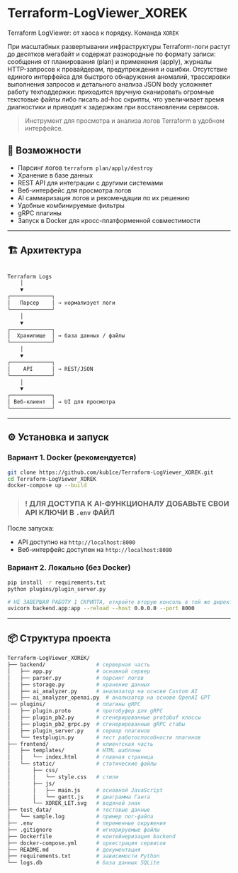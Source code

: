 # Terraform-LogViewer_XOREK

Terraform LogViewer: от хаоса к порядку. Команда `XOREK`

При масштабных развертывании инфраструктуры Terraform-логи растут до десятков мегабайт и содержат разнородные по формату записи: сообщения от планирования (plan) и применения (apply), журналы HTTP-запросов к провайдерам, предупреждения и ошибки. Отсутствие единого интерфейса для быстрого обнаружения аномалий, трассировки выполнения запросов и детального анализа JSON body усложняет работу техподдержки: приходится вручную сканировать огромные текстовые файлы либо писать ad-hoc скрипты, что увеличивает время диагностики и приводит к задержкам при восстановлении сервисов.

> Инструмент для просмотра и анализа логов Terraform в удобном интерфейсе.

## 🚀 Возможности

- Парсинг логов `terraform plan/apply/destroy`
- Хранение в базе данных
- REST API для интеграции с другими системами
- Веб-интерфейс для просмотра логов
- AI саммаризация логов и рекомендации по их решению
- Удобные комбинируемые фильтры
- gRPC плагины
- Запуск в Docker для кросс-платформенной совместимости

---

## 🏗 Архитектура

```bash

Terraform Logs
    │
    ▼
┌─────────────┐
│   Парсер    │ → нормализует логи
└─────────────┘
    │
    ▼
┌─────────────┐
│  Хранилище  │ → база данных / файлы
└─────────────┘
    │
    ▼
┌─────────────┐
│    API      │ → REST/JSON
└─────────────┘
    │
    ▼
┌─────────────┐
│ Веб-клиент  │ → UI для просмотра
└─────────────┘

```

---

## ⚙️ Установка и запуск

### Вариант 1. Docker (рекомендуется)

```bash
git clone https://github.com/kub1ce/Terraform-LogViewer_XOREK.git
cd Terraform-LogViewer_XOREK
docker-compose up --build
````

> ### ! ДЛЯ ДОСТУПА К AI-ФУНКЦИОНАЛУ ДОБАВЬТЕ СВОИ API КЛЮЧИ В `.env` ФАЙЛ

После запуска:

- API доступно на `http://localhost:8000`
- Веб-интерфейс доступен на `http://localhost:8080`

### Вариант 2. Локально (без Docker)

```bash
pip install -r requirements.txt
python plugins/plugin_server.py

# НЕ ЗАВЕРШАЯ РАБОТУ 1 СКРИПТА, откройте вторую консоль в той же директории и запустите основной скрипт
uvicorn backend.app:app --reload --host 0.0.0.0 --port 8000
```

---

## 📦 Структура проекта

```bash
Terraform-LogViewer_XOREK/
├── backend/                # серверная часть
│   ├── app.py              # основной сервер
│   ├── parser.py           # парсинг логов
│   ├── storage.py          # хранение данных
│   ├── ai_analyzer.py      # анализатор на основе Custom AI
│   ├── ai_analyzer_openai.py  # анализатор на основе OpenAI GPT
│── plugins/                # плагины gRPC
│   ├── plugin.proto        # протобуфер для gRPC
│   ├── plugin_pb2.py       # сгенерированные protobuf классы
│   ├── plugin_pb2_grpc.py  # сгенерированные gRPC стабы
│   ├── plugin_server.py    # сервер плагинов
│   └── testplugin.py       # тест работоспособности плагинов
├── frontend/               # клиентская часть
│   ├── templates/          # HTML шаблоны
│   │   └── index.html      # главная страница
│   └── static/             # статические файлы
│       ├── css/
│       │   └── style.css   # стили
│       ├── js/
│       │   ├── main.js     # основной JavaScript
│       │   └── gantt.js    # диаграмма Ганта
│       └── XOREK_LET.svg   # водяной знак
├── test_data/              # тестовые данные
│   └── sample.log          # пример лог-файла
├── .env                    # переменные окружения
├── .gitignore              # игнорируемые файлы
├── Dockerfile              # контейнеризация backend
├── docker-compose.yml      # оркестрация сервисов
├── README.md               # документация
├── requirements.txt        # зависимости Python
└── logs.db                 # база данных SQLite
```
